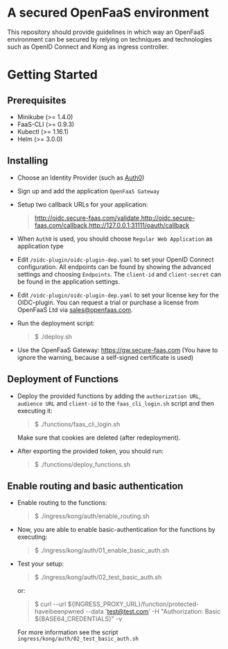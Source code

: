 
# A secured OpenFaaS environment

This repository should provide guidelines in which way an OpenFaaS environment can be secured by relying on techniques and technologies such as OpenID Connect and Kong as ingress controller.

# Getting Started

## Prerequisites

 - Minikube (>= 1.4.0)
 - FaaS-CLI (>= 0.9.3)
 - Kubectl (>= 1.16.1)
 - Helm (>= 3.0.0)
 
## Installing

 - Choose an Identity Provider (such as [Auth0](https://auth0.com/))
 - Sign up and add the application `OpenFaaS Gateway`
 - Setup two callback URLs for your application:
   > http://oidc.secure-faas.com/validate,http://oidc.secure-faas.com/callback,http://127.0.0.1:31111/oauth/callback
 - When `Auth0` is used, you should choose `Regular Web Application` as application type 

 - Edit `/oidc-plugin/oidc-plugin-dep.yaml` to set your OpenID Connect configuration. All endpoints can be found by showing the advanced settings and choosing `Endpoints`. The `client-id` and `client-secret` can be found in the application settings.

 - Edit `/oidc-plugin/oidc-plugin-dep.yaml` to set your license key for the OIDC-plugin. You can request a trial or purchase a license from OpenFaaS Ltd via [sales@openfaas.com](mailto:sales@openfaas.com).

 - Run the deployment script:

    > $ ./deploy.sh

 - Use the OpenFaaS Gateway: https://gw.secure-faas.com (You have to ignore the warning, because a self-signed certificate is used)

## Deployment of Functions

 - Deploy the provided functions by adding the `authorization URL`, `audience URL` and `client-id` to the `faas_cli_login.sh` script and then executing it:
   > $ ./functions/faas_cli_login.sh

   Make sure that cookies are deleted (after redeployment).

 - After exporting the provided token, you should run:
   > $ ./functions/deploy_functions.sh

## Enable routing and basic authentication

 - Enable routing to the functions:
   > $ ./ingress/kong/auth/enable_routing.sh

 - Now, you are able to enable basic-authentication for the functions by executing:
   > $ ./ingress/kong/auth/01_enable_basic_auth.sh

 - Test your setup:
   > $ ./ingress/kong/auth/02_test_basic_auth.sh
   
   or:

   > $ curl --url ${INGRESS_PROXY_URL}/function/protected-haveibeenpwned --data 'test@test.com' -H "Authorization: Basic ${BASE64_CREDENTIALS}" -v
   
   For more information see the script `ingress/kong/auth/02_test_basic_auth.sh`

